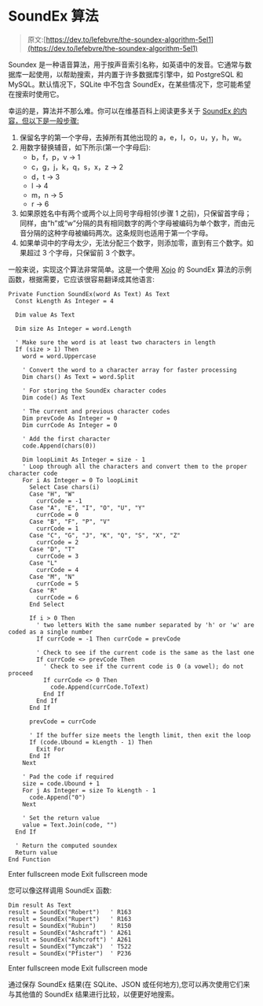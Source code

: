 # SoundEx 算法

> 原文:[https://dev.to/lefebvre/the-soundex-algorithm-5el1](https://dev.to/lefebvre/the-soundex-algorithm-5el1)

Soundex 是一种语音算法，用于按声音索引名称，如英语中的发音。它通常与数据库一起使用，以帮助搜索，并内置于许多数据库引擎中，如 PostgreSQL 和 MySQL。默认情况下，SQLite 中不包含 SoundEx，在某些情况下，您可能希望在搜索时使用它。

幸运的是，算法并不那么难。你可以在维基百科上阅读更多关于 [SoundEx 的内容，但以下是一般步骤:](https://en.wikipedia.org/wiki/Soundex)

1.  保留名字的第一个字母，去掉所有其他出现的 a，e，I，o，u，y，h，w。
2.  用数字替换辅音，如下所示(第一个字母后):
    *   b，f，p，v → 1
    *   c，g，j，k，q，s，x，z → 2
    *   d，t → 3
    *   l → 4
    *   m，n → 5
    *   r → 6
3.  如果原姓名中有两个或两个以上同号字母相邻(步骤 1 之前)，只保留首字母；同样，由“h”或“w”分隔的具有相同数字的两个字母被编码为单个数字，而由元音分隔的这种字母被编码两次。这条规则也适用于第一个字母。
4.  如果单词中的字母太少，无法分配三个数字，则添加零，直到有三个数字。如果超过 3 个字母，只保留前 3 个数字。

一般来说，实现这个算法非常简单。这是一个使用 [Xojo](http://www.xojo.com) 的 SoundEx 算法的示例函数，根据需要，它应该很容易翻译成其他语言:

```
Private Function SoundEx(word As Text) As Text
  Const kLength As Integer = 4

  Dim value As Text

  Dim size As Integer = word.Length

  ' Make sure the word is at least two characters in length
  If (size > 1) Then
    word = word.Uppercase

    ' Convert the word to a character array for faster processing
    Dim chars() As Text = word.Split

    ' For storing the SoundEx character codes
    Dim code() As Text

    ' The current and previous character codes
    Dim prevCode As Integer = 0
    Dim currCode As Integer = 0

    ' Add the first character
    code.Append(chars(0))

    Dim loopLimit As Integer = size - 1
    ' Loop through all the characters and convert them to the proper character code
    For i As Integer = 0 To loopLimit
      Select Case chars(i)
      Case "H", "W"
        currCode = -1
      Case "A", "E", "I", "O", "U", "Y"
        currCode = 0
      Case "B", "F", "P", "V"
        currCode = 1
      Case "C", "G", "J", "K", "Q", "S", "X", "Z"
        currCode = 2
      Case "D", "T"
        currCode = 3
      Case "L"
        currCode = 4
      Case "M", "N"
        currCode = 5
      Case "R"
        currCode = 6
      End Select

      If i > 0 Then
        ' two letters With the same number separated by 'h' or 'w' are coded as a single number
        If currCode = -1 Then currCode = prevCode

        ' Check to see if the current code is the same as the last one
        If currCode <> prevCode Then
          ' Check to see if the current code is 0 (a vowel); do not proceed
          If currCode <> 0 Then
            code.Append(currCode.ToText)
          End If
        End If
      End If

      prevCode = currCode

      ' If the buffer size meets the length limit, then exit the loop
      If (code.Ubound = kLength - 1) Then
        Exit For
      End If
    Next

    ' Pad the code if required
    size = code.Ubound + 1
    For j As Integer = size To kLength - 1
      code.Append("0")
    Next

    ' Set the return value
    value = Text.Join(code, "")
  End If

  ' Return the computed soundex
  Return value
End Function 
```

Enter fullscreen mode Exit fullscreen mode

您可以像这样调用 SoundEx 函数:

```
Dim result As Text
result = SoundEx("Robert")   ' R163
result = SoundEx("Rupert")   ' R163 
result = SoundEx("Rubin")    ' R150 
result = SoundEx("Ashcraft") ' A261
result = SoundEx("Ashcroft") ' A261
result = SoundEx("Tymczak")  ' T522
result = SoundEx("Pfister")  ' P236 
```

Enter fullscreen mode Exit fullscreen mode

通过保存 SoundEx 结果(在 SQLite、JSON 或任何地方),您可以再次使用它们来与其他值的 SoundEx 结果进行比较，以便更好地搜索。